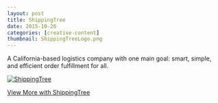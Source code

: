 ```yaml
---
layout: post
title: ShippingTree
date: 2015-10-26
categories: [creative-content]
thumbnail: ShippingTreeLogo.png
---
```

<p>A California-based logistics company with one main goal: smart, simple, and efficient order fulfillment for all.</p>  

<a class="zoom" rel="gallery" href="{{ site.url }}/images/ShippingTree1.png">
  <img class="center" alt="ShippingTree" src="{{ site.url }}/images/ShippingTree1.png"/>
</a>

<p><a href="http://shippingtree.co/pdf/Benefits_of_Free_Shipping.pdf">View More with ShippingTree</a></p>
